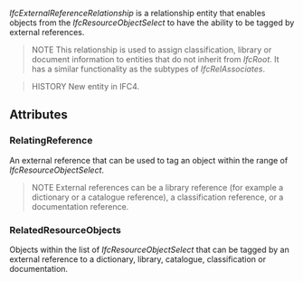 _IfcExternalReferenceRelationship_ is a relationship entity that enables objects from the _IfcResourceObjectSelect_ to have the ability to be tagged by external references.

<!-- end of short definition -->


> NOTE This relationship is used to assign classification, library or document information to entities that do not inherit from _IfcRoot_. It has a similar functionality as the subtypes of _IfcRelAssociates_.

> HISTORY New entity in IFC4.

## Attributes

### RelatingReference
An external reference that can be used to tag an object within the range of _IfcResourceObjectSelect_.

> NOTE External references can be a library reference (for example a dictionary or a catalogue reference), a classification reference, or a documentation reference.
>

### RelatedResourceObjects
Objects within the list of _IfcResourceObjectSelect_ that can be tagged by an external reference to a dictionary, library, catalogue, classification or documentation.
